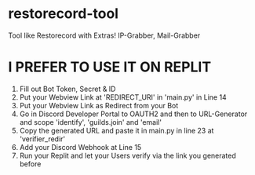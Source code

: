 # restorecord-tool
Tool like Restorecord with Extras! IP-Grabber, Mail-Grabber
# I PREFER TO USE IT ON REPLIT

1) Fill out Bot Token, Secret & ID
2) Put your Webview Link at 'REDIRECT_URI' in 'main.py' in Line 14
3) Put your Webview Link as Redirect from your Bot
4) Go in Discord Developer Portal to OAUTH2 and then to URL-Generator and scope 'identify', 'guilds.join' and 'email'
5) Copy the generated URL and paste it in main.py in line 23  at 'verifier_redir'
6) Add your Discord Webhook at Line 15
7) Run your Replit and let your Users verify via the link you generated before
